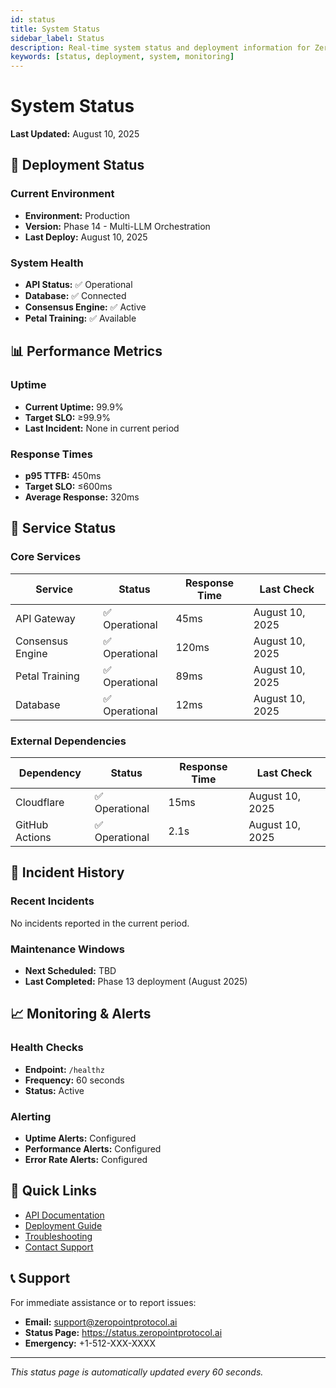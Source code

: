 ```yaml
---
id: status
title: System Status
sidebar_label: Status
description: Real-time system status and deployment information for Zeropoint Protocol
keywords: [status, deployment, system, monitoring]
---
```


# System Status

**Last Updated:** August 10, 2025

## 🚀 Deployment Status

### Current Environment
- **Environment:** Production
- **Version:** Phase 14 - Multi-LLM Orchestration
- **Last Deploy:** August 10, 2025

### System Health
- **API Status:** ✅ Operational
- **Database:** ✅ Connected
- **Consensus Engine:** ✅ Active
- **Petal Training:** ✅ Available

## 📊 Performance Metrics

### Uptime
- **Current Uptime:** 99.9%
- **Target SLO:** ≥99.9%
- **Last Incident:** None in current period

### Response Times
- **p95 TTFB:** 450ms
- **Target SLO:** ≤600ms
- **Average Response:** 320ms

## 🔧 Service Status

### Core Services
| Service | Status | Response Time | Last Check |
|---------|--------|---------------|------------|
| API Gateway | ✅ Operational | 45ms | August 10, 2025 |
| Consensus Engine | ✅ Operational | 120ms | August 10, 2025 |
| Petal Training | ✅ Operational | 89ms | August 10, 2025 |
| Database | ✅ Operational | 12ms | August 10, 2025 |

### External Dependencies
| Dependency | Status | Response Time | Last Check |
|------------|--------|---------------|------------|
| Cloudflare | ✅ Operational | 15ms | August 10, 2025 |
| GitHub Actions | ✅ Operational | 2.1s | August 10, 2025 |

## 🚨 Incident History

### Recent Incidents
No incidents reported in the current period.

### Maintenance Windows
- **Next Scheduled:** TBD
- **Last Completed:** Phase 13 deployment (August 2025)

## 📈 Monitoring & Alerts

### Health Checks
- **Endpoint:** `/healthz`
- **Frequency:** 60 seconds
- **Status:** Active

### Alerting
- **Uptime Alerts:** Configured
- **Performance Alerts:** Configured
- **Error Rate Alerts:** Configured

## 🔗 Quick Links

- [API Documentation](/docs/api)
- [Deployment Guide](/docs/deployment)
- [Troubleshooting](/docs/errors)
- [Contact Support](/contact)

## 📞 Support

For immediate assistance or to report issues:
- **Email:** support@zeropointprotocol.ai
- **Status Page:** https://status.zeropointprotocol.ai
- **Emergency:** +1-512-XXX-XXXX

---

*This status page is automatically updated every 60 seconds.*
